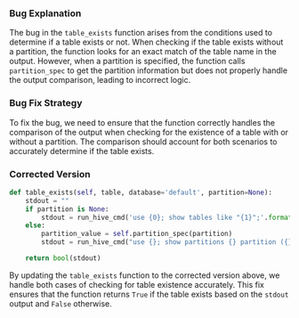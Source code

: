 ### Bug Explanation
The bug in the `table_exists` function arises from the conditions used to determine if a table exists or not. When checking if the table exists without a partition, the function looks for an exact match of the table name in the output. However, when a partition is specified, the function calls `partition_spec` to get the partition information but does not properly handle the output comparison, leading to incorrect logic.

### Bug Fix Strategy
To fix the bug, we need to ensure that the function correctly handles the comparison of the output when checking for the existence of a table with or without a partition. The comparison should account for both scenarios to accurately determine if the table exists.

### Corrected Version
```python
def table_exists(self, table, database='default', partition=None):
    stdout = ""
    if partition is None:
        stdout = run_hive_cmd('use {0}; show tables like "{1}";'.format(database, table))
    else:
        partition_value = self.partition_spec(partition)
        stdout = run_hive_cmd("use {}; show partitions {} partition ({});".format(database, table, partition_value))

    return bool(stdout)
```

By updating the `table_exists` function to the corrected version above, we handle both cases of checking for table existence accurately. This fix ensures that the function returns `True` if the table exists based on the `stdout` output and `False` otherwise.